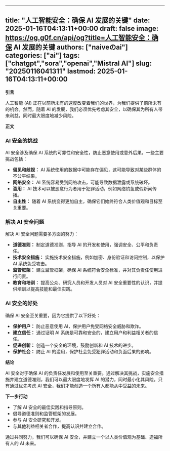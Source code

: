 
---
title: "人工智能安全：确保 AI 发展的关键"
date: 2025-01-16T04:13:11+00:00
draft: false
image: https://og.g0f.cn/api/og?title=人工智能安全：确保 AI 发展的关键
authors: ["naiveのai"]
categories: ["ai"]
tags: ["chatgpt","sora","openai","Mistral AI"]
slug: "20250116041311"
lastmod: 2025-01-16T04:13:11+00:00
---
**引言**

人工智能 (AI) 正在以前所未有的速度改变着我们的世界，为我们提供了前所未有的机会。然而，随着 AI 的发展，我们必须优先考虑其安全，以确保其为所有人带来利益，同时最大限度地减少风险。

**正文**

### AI 安全的挑战

AI 安全涉及确保 AI 系统的可靠性和安全性，防止恶意使用或意外后果。一些主要挑战包括：

- **偏见和歧视：** AI 系统使用的数据中可能存在偏见，这可能导致对某些群体的不公平结果。
- **网络安全：** AI 系统容易受到网络攻击，可能导致数据泄露或系统破坏。
- **滥用：** AI 技术可以被恶意行为者用于犯罪活动，例如网络钓鱼或假新闻传播。
- **自主性：** 随着 AI 系统变得更加自主，确保它们始终符合人类价值观和目标至关重要。

### 解决 AI 安全问题

解决 AI 安全问题需要多方面的努力：

- **道德准则：** 制定道德准则，指导 AI 的开发和使用，强调安全、公平和负责任。
- **技术安全措施：** 实施技术安全措施，例如加密、身份验证和访问控制，以保护 AI 系统免受攻击。
- **监管框架：** 建立监管框架，确保 AI 系统符合安全标准，并对其负责任使用进行问责。
- **教育和培训：** 提高公众、研究人员和开发人员对 AI 安全重要性的认识，并提供培训以提高技能和最佳实践。

### AI 安全的好处

确保 AI 安全至关重要，因为它提供了以下好处：

- **保护用户：** 防止恶意使用 AI，保护用户免受网络安全威胁和欺诈。
- **建立信任：** 通过证明 AI 系统是可靠和安全的，建立用户和利益相关者的信任。
- **促进创新：** 创造一个安全的环境，鼓励创新和 AI 技术的进步。
- **保护社会：** 防止 AI 的滥用，保护社会免受犯罪活动和负面后果的影响。

**结论**

AI 安全对于确保 AI 的负责任发展和使用至关重要。通过解决其挑战，实施安全措施并建立道德准则，我们可以最大限度地发挥 AI 的潜力，同时最小化其风险。只有通过优先考虑 AI 安全，我们才能创造一个所有人都能从中受益的未来。

**下一步行动**

- 了解 AI 安全的最佳实践和指导原则。
- 倡导道德准则和监管框架的发展。
- 参与 AI 安全研究和开发。
- 与其他利益相关者合作，提高认识并建立合作。

通过共同努力，我们可以确保 AI 安全，并建立一个以人类价值观为基础、造福所有人的 AI 未来。